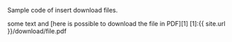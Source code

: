 Sample code of insert download files.

some text and [here is possible to download the file in PDF][1]
[1]:{{ site.url }}/download/file.pdf
